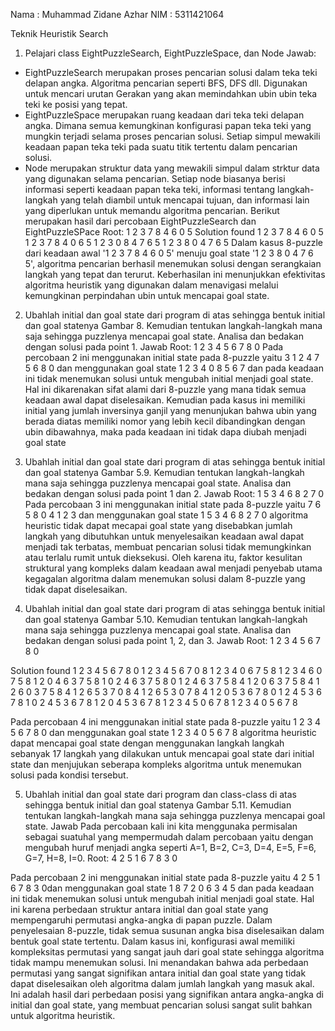 Nama 	: Muhammad Zidane Azhar
NIM 	: 5311421064

Teknik Heuristik Search
1.	Pelajari class EightPuzzleSearch, EightPuzzleSpace, dan Node
Jawab:
-	EightPuzzleSearch merupakan proses pencarian solusi dalam teka teki delapan angka. Algoritma pencarian seperti BFS, DFS dll. Digunakan untuk mencari urutan Gerakan yang akan memindahkan ubin ubin teka teki ke posisi yang tepat.
-	EightPuzzleSpace merupakan ruang keadaan dari teka teki delapan angka. Dimana semua kemungkinan konfigurasi papan teka teki yang mungkin terjadi selama proses pencarian solusi. Setiap simpul mewakili keadaan papan teka teki pada suatu titik tertentu dalam pencarian solusi.
-	Node merupakan struktur data yang mewakili simpul dalam strktur data yang digunakan selama pencarian. Setiap node biasanya berisi informasi seperti keadaan papan teka teki, informasi tentang langkah-langkah yang telah diambil untuk mencapai tujuan, dan informasi lain yang diperlukan untuk memandu algoritma pencarian.
Berikut merupakan hasil dari percobaan EightPuzzleSearch dan EightPuzzleSPace
Root: 1 2 3 7 8 4 6 0 5
Solution found
 1 2 3 7 8 4 6 0 5
 1 2 3 7 8 4 0 6 5
 1 2 3 0 8 4 7 6 5
 1 2 3 8 0 4 7 6 5
Dalam kasus 8-puzzle dari keadaan awal '1 2 3 7 8 4 6 0 5' menuju goal state '1 2 3 8 0 4 7 6 5', algoritma pencarian berhasil menemukan solusi dengan serangkaian langkah yang tepat dan terurut. Keberhasilan ini menunjukkan efektivitas algoritma heuristik yang digunakan dalam menavigasi melalui kemungkinan perpindahan ubin untuk mencapai goal state.
2.	Ubahlah initial dan goal state dari program di atas sehingga bentuk initial dan goal statenya Gambar 8. Kemudian tentukan langkah-langkah mana saja sehingga puzzlenya mencapai goal state. Analisa dan bedakan dengan solusi pada point 1.
Jawab 
Root: 1 2 3 4 5 6 7 8 0
Pada percobaan 2 ini menggunakan initial state pada 8-puzzle yaitu 3 1 2 4 7 5 6 8 0 dan menggunakan goal state 1 2 3 4 0 8 5 6 7 dan pada keadaan ini tidak menemukan solusi untuk mengubah initial menjadi goal state. Hal ini dikarenakan sifat alami dari 8-puzzle yang mana tidak semua keadaan awal dapat diselesaikan. Kemudian pada kasus ini memiliki initial yang jumlah inversinya ganjil yang menunjukan bahwa ubin yang berada diatas memiliki nomor yang lebih kecil dibandingkan dengan ubin dibawahnya, maka pada keadaan ini tidak dapa diubah menjadi goal state

3.	Ubahlah initial dan goal state dari program di atas sehingga bentuk initial dan goal statenya Gambar 5.9. Kemudian tentukan langkah-langkah mana saja sehingga puzzlenya mencapai goal state. Analisa dan bedakan dengan solusi pada point 1 dan 2.
Jawab 
Root: 1 5 3 4 6 8 2 7 0
Pada percobaan 3 ini menggunakan initial state pada 8-puzzle yaitu 7 6 5 8 0 4 1 2 3 dan menggunakan goal state 1 5 3 4 6 8 2 7 0 algoritma heuristic tidak dapat mecapai goal state yang disebabkan jumlah langkah yang dibutuhkan untuk menyelesaikan keadaan awal dapat menjadi tak terbatas, membuat pencarian solusi tidak memungkinkan atau terlalu rumit untuk dieksekusi. Oleh karena itu, faktor kesulitan struktural yang kompleks dalam keadaan awal menjadi penyebab utama kegagalan algoritma dalam menemukan solusi dalam 8-puzzle yang tidak dapat diselesaikan.
4.	Ubahlah initial dan goal state dari program di atas sehingga bentuk initial dan goal statenya Gambar 5.10. Kemudian tentukan langkah-langkah mana saja sehingga puzzlenya mencapai goal state. Analisa dan bedakan dengan solusi pada point 1, 2, dan 3.
Jawab 
Root: 1 2 3 4 5 6 7 8 0


Solution found
 1 2 3 4 5 6 7 8 0
 1 2 3 4 5 6 7 0 8
 1 2 3 4 0 6 7 5 8
 1 2 3 4 6 0 7 5 8
 1 2 0 4 6 3 7 5 8
 1 0 2 4 6 3 7 5 8
 0 1 2 4 6 3 7 5 8
 4 1 2 0 6 3 7 5 8
 4 1 2 6 0 3 7 5 8
 4 1 2 6 5 3 7 0 8
 4 1 2 6 5 3 0 7 8
 4 1 2 0 5 3 6 7 8
 0 1 2 4 5 3 6 7 8
 1 0 2 4 5 3 6 7 8
 1 2 0 4 5 3 6 7 8
 1 2 3 4 5 0 6 7 8
 1 2 3 4 0 5 6 7 8

Pada percobaan 4 ini menggunakan initial state pada 8-puzzle yaitu 1 2 3 4 5 6 7 8 0 dan menggunakan goal state 1 2 3 4 0 5 6 7 8 algoritma heuristic dapat mencapai goal state dengan menggunakan langkah langkah sebanyak 17 langkah yang dilakukan untuk mencapai goal state dari initial state dan menjujukan seberapa kompleks algoritma untuk menemukan solusi pada kondisi tersebut.

5.	Ubahlah initial dan goal state dari program dan class-class di atas sehingga bentuk initial dan goal statenya Gambar 5.11. Kemudian tentukan langkah-langkah mana saja sehingga puzzlenya mencapai goal state.
Jawab 
Pada percobaan kali ini kita menggunaka permisalan sebagai suatuhal yang mempermudah dalam percobaan yaitu dengan mengubah huruf menjadi angka seperti A=1, B=2, C=3, D=4, E=5, F=6, G=7, H=8, I=0.
Root: 4 2 5 1 6 7 8 3 0

Pada percobaan 2 ini menggunakan initial state pada 8-puzzle yaitu 4 2 5 1 6 7 8 3 0dan menggunakan goal state 1 8 7 2 0 6 3 4 5 dan pada keadaan ini tidak menemukan solusi untuk mengubah initial menjadi goal state. Hal ini karena perbedaan struktur antara initial dan goal state yang mempengaruhi permutasi angka-angka di papan puzzle. Dalam penyelesaian 8-puzzle, tidak semua susunan angka bisa diselesaikan dalam bentuk goal state tertentu. Dalam kasus ini, konfigurasi awal memiliki kompleksitas permutasi yang sangat jauh dari goal state sehingga algoritma tidak mampu menemukan solusi. Ini menandakan bahwa ada perbedaan permutasi yang sangat signifikan antara initial dan goal state yang tidak dapat diselesaikan oleh algoritma dalam jumlah langkah yang masuk akal. Ini adalah hasil dari perbedaan posisi yang signifikan antara angka-angka di initial dan goal state, yang membuat pencarian solusi sangat sulit bahkan untuk algoritma heuristik.
